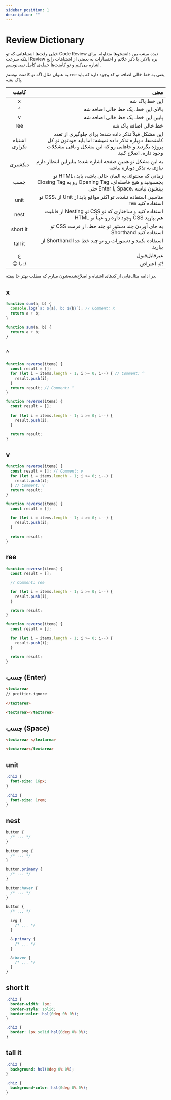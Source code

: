 ```yaml
---
sidebar_position: 1
description: ""
---
```


# Review Dictionary

خیلی وقت‌ها اشتباهاتی که تو Code Review دیده میشه بین دانشجوها متداوله.
برای اینکه سرعت Review بره بالاتر،
با ذکر علائم و اختصارات به بعضی از اشتباهات رایج اشاره می‌کنم
و تو کامنت‌ها جمله‌ی کامل نمی‌نویسم.

به عنوان مثال اگه تو کامنت نوشتم `ree` یعنی یه خط خالی اضافه تو کد وجود داره که باید پاک بشه.

|     کامنت     |                                                                                                                                                                                معنی |
| :-----------: | ----------------------------------------------------------------------------------------------------------------------------------------------------------------------------------: |
|       x       |                                                                                                                                                                       این خط پاک شه |
|       ^       |                                                                                                                                                   بالای این خط، یک خط خالی اضافه شه |
|       v       |                                                                                                                                                   پایین این خط، یک خط خالی اضافه شه |
|      ree      |                                                                                                                                                                خط خالی اضافه پاک شه |
| اشتباه تکراری | این مشکل قبلاً تذکر داده شده؛ برای جلوگیری از تعدد کامنت‌ها، دوباره تذکر داده نمیشه؛ اما باید خودتون تو کل پروژه بگردید و جاهایی رو که این مشکل و باقی مشکلات وجود داره، اصلاح کنید |
|    دیکشنری    |                                                                                                 به این مشکل تو همین صفحه اشاره شده؛ بنابراین انتظار دارم نیازی به تذکر دوباره نباشه |
|      چسب      |                                           تو HTML، زمانی که محتوای یه المان خالی باشه، باید Closing Tag رو به Opening Tag بچسبونید و هیچ فاصله‌ای، حتی Enter یا Space، بینشون نباشه |
|     unit      |                                                                                                       تو CSS، از Unit مناسبی استفاده نشده. تو اکثر مواقع باید از `rem` استفاده کنید |
|     nest      |                                                                                      از قابلیت Nesting تو CSS استفاده کنید و ساختاری که تو HTML وجود داره رو عیناً تو CSS هم بیارید |
|   short it    |                                                                                                             تو CSS به جای آوردن چند دستور تو چند خط، از فرمت Shorthand استفاده کنید |
|    tall it    |                                                                                                                        از Shorthand استفاده نکنید و دستورات رو تو چند خط جدا بیارید |
|       غ       |                                                                                                                                                                        غیرقابل‌قبول |
|   😐 یا :/    |                                                                                                                                                                        تَهِ اعتراض! |

در ادامه مثال‌هایی از کدهای اشتباه و اصلاح‌شده‌شون میارم که مطلب بهتر جا بیفته.

## x

```javascript title="💩 Messy Code"
function sum(a, b) {
  console.log(`a: ${a}, b: ${b}`); // Comment: x
  return a + b;
}
```

```javascript title="🧼 Clean Code"
function sum(a, b) {
  return a + b;
}
```

## ^

<!-- prettier-ignore-start -->

```javascript title="💩 Messy Code"
function reverse(items) {
  const result = []; 
  for (let i = items.length - 1; i >= 0; i--) { // Comment: ^
    result.push(i);
  } 
  return result; // Comment: ^
}
```

<!-- prettier-ignore-end -->

```javascript title="🧼 Clean Code"
function reverse(items) {
  const result = [];

  for (let i = items.length - 1; i >= 0; i--) {
    result.push(i);
  }

  return result;
}
```

## v

```javascript title="💩 Messy Code"
function reverse(items) {
  const result = []; // Comment: v
  for (let i = items.length - 1; i >= 0; i--) {
    result.push(i);
  } // Comment: v
  return result;
}
```

```javascript title="🧼 Clean Code"
function reverse(items) {
  const result = [];

  for (let i = items.length - 1; i >= 0; i--) {
    result.push(i);
  }

  return result;
}
```

## ree

```javascript title="💩 Messy Code"
function reverse(items) {
  const result = [];

  // Comment: ree

  for (let i = items.length - 1; i >= 0; i--) {
    result.push(i);
  }

  return result;
}
```

```javascript title="🧼 Clean Code"
function reverse(items) {
  const result = [];

  for (let i = items.length - 1; i >= 0; i--) {
    result.push(i);
  }

  return result;
}
```

## چسب (Enter)

```html title="💩 Messy Code"
<textarea>
// prettier-ignore
  
</textarea>
```

```html title="🧼 Clean Code"
<textarea></textarea>
```

## چسب (Space)

```html title="💩 Messy Code"
<textarea> </textarea>
```

```html title="🧼 Clean Code"
<textarea></textarea>
```

## unit

```css title="💩 Messy Code"
.chiz {
  font-size: 16px;
}
```

```css title="🧼 Clean Code"
.chiz {
  font-size: 1rem;
}
```

## nest

```css title="💩 Messy Code"
button {
  /* ... */
}

button svg {
  /* ... */
}

button.primary {
  /* ... */
}

button:hover {
  /* ... */
}
```

```css title="🧼 Clean Code"
button {
  /* ... */

  svg {
    /* ... */
  }

  &.primary {
    /* ... */
  }

  &:hover {
    /* ... */
  }
}
```

## short it

```css title="💩 Messy Code"
.chiz {
  border-width: 1px;
  border-style: solid;
  border-color: hsl(0deg 0% 0%);
}
```

```css title="🧼 Clean Code"
.chiz {
  border: 1px solid hsl(0deg 0% 0%);
}
```

## tall it

```css title="💩 Messy Code"
.chiz {
  background: hsl(0deg 0% 0%);
}
```

```css title="🧼 Clean Code"
.chiz {
  background-color: hsl(0deg 0% 0%);
}
```
